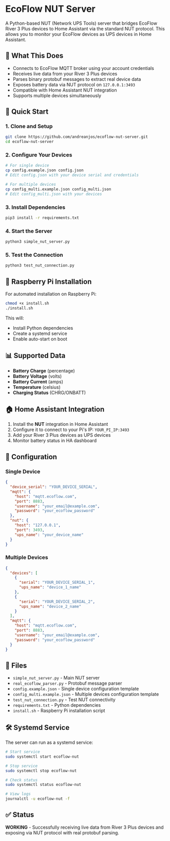 # EcoFlow NUT Server

A Python-based NUT (Network UPS Tools) server that bridges EcoFlow River 3 Plus devices to Home Assistant via the standard NUT protocol. This allows you to monitor your EcoFlow devices as UPS devices in Home Assistant.

## 🎯 What This Does

- Connects to EcoFlow MQTT broker using your account credentials
- Receives live data from your River 3 Plus devices
- Parses binary protobuf messages to extract real device data
- Exposes battery data via NUT protocol on `127.0.0.1:3493`
- Compatible with Home Assistant NUT integration
- Supports multiple devices simultaneously

## 🚀 Quick Start

### 1. Clone and Setup
```bash
git clone https://github.com/andreanjos/ecoflow-nut-server.git
cd ecoflow-nut-server
```

### 2. Configure Your Devices
```bash
# For single device
cp config.example.json config.json
# Edit config.json with your device serial and credentials

# For multiple devices  
cp config_multi.example.json config_multi.json
# Edit config_multi.json with your devices
```

### 3. Install Dependencies
```bash
pip3 install -r requirements.txt
```

### 4. Start the Server
```bash
python3 simple_nut_server.py
```

### 5. Test the Connection
```bash
python3 test_nut_connection.py
```

## 🍓 Raspberry Pi Installation

For automated installation on Raspberry Pi:

```bash
chmod +x install.sh
./install.sh
```

This will:
- Install Python dependencies
- Create a systemd service
- Enable auto-start on boot

## 📊 Supported Data

- **Battery Charge** (percentage)
- **Battery Voltage** (volts) 
- **Battery Current** (amps)
- **Temperature** (celsius)
- **Charging Status** (CHRG/ONBATT)

## 🏠 Home Assistant Integration

1. Install the **NUT** integration in Home Assistant
2. Configure it to connect to your Pi's IP: `YOUR_PI_IP:3493`
3. Add your River 3 Plus devices as UPS devices
4. Monitor battery status in HA dashboard

## 🔧 Configuration

### Single Device
```json
{
  "device_serial": "YOUR_DEVICE_SERIAL",
  "mqtt": {
    "host": "mqtt.ecoflow.com",
    "port": 8883,
    "username": "your_email@example.com",
    "password": "your_ecoflow_password"
  },
  "nut": {
    "host": "127.0.0.1",
    "port": 3493,
    "ups_name": "your_device_name"
  }
}
```

### Multiple Devices
```json
{
  "devices": [
    {
      "serial": "YOUR_DEVICE_SERIAL_1",
      "ups_name": "device_1_name"
    },
    {
      "serial": "YOUR_DEVICE_SERIAL_2", 
      "ups_name": "device_2_name"
    }
  ],
  "mqtt": {
    "host": "mqtt.ecoflow.com",
    "port": 8883,
    "username": "your_email@example.com",
    "password": "your_ecoflow_password"
  }
}
```

## 📁 Files

- `simple_nut_server.py` - Main NUT server
- `real_ecoflow_parser.py` - Protobuf message parser
- `config.example.json` - Single device configuration template
- `config_multi.example.json` - Multiple devices configuration template
- `test_nut_connection.py` - Test NUT connectivity
- `requirements.txt` - Python dependencies
- `install.sh` - Raspberry Pi installation script

## 🛠️ Systemd Service

The server can run as a systemd service:

```bash
# Start service
sudo systemctl start ecoflow-nut

# Stop service  
sudo systemctl stop ecoflow-nut

# Check status
sudo systemctl status ecoflow-nut

# View logs
journalctl -u ecoflow-nut -f
```

## ✅ Status

**WORKING** - Successfully receiving live data from River 3 Plus devices and exposing via NUT protocol with real protobuf parsing.

